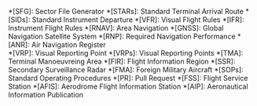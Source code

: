 *[SFG]: Sector File Generator 
*[STARs]: Standard Terminal Arrival Route
*[SIDs]: Standard Instrument Departure
*[VFR]: Visual Flight Rules
*[IFR]: Instrument Flight Rules
*[RNAV]: Area Navigation
*[GNSS]: Global Navigation Satellite System
*[RNP]: Required Navigation Performance
*[ANR]: Air Navigation Register   
*[VRP]: Visual Reporting Point
*[VRPs]: Visual Reporting Points
*[TMA]: Terminal Manoeuvreing Area
*[FIR]: Flight Information Region
*[SSR]: Secondary Surveillance Radar
*[FMA]: Foreign Military Aircraft
*[SOPs]: Standard Operating Procedures
*[PR]: Pull Request
*[FSS]: Flight Service Station
*[AFIS]: Aerodrome Flight Information Station
*[AIP]: Aeronautical Information Publication
